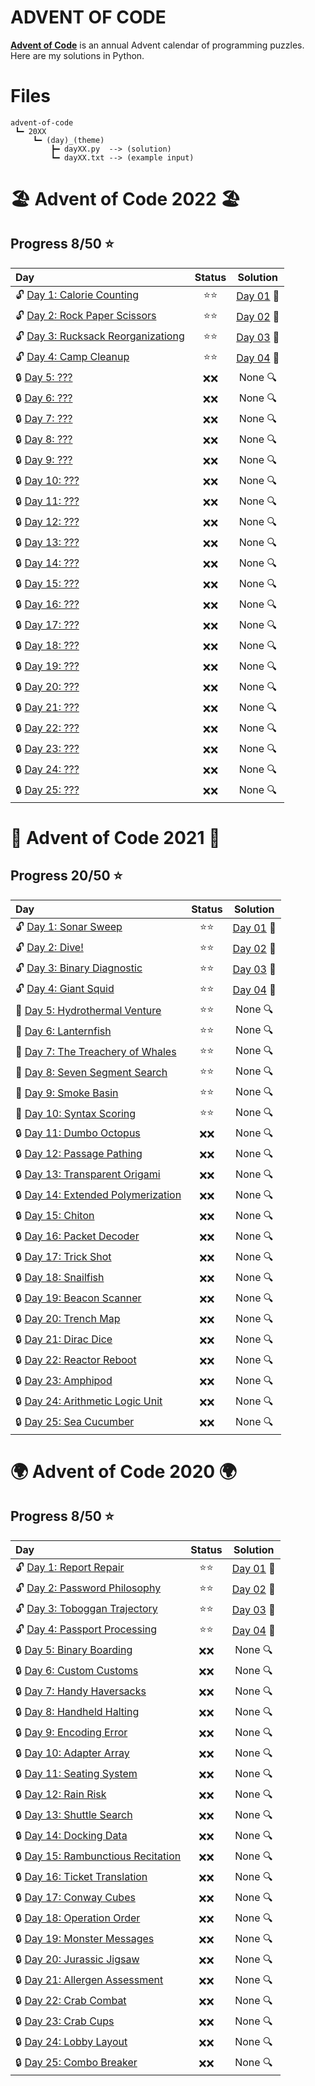 # **ADVENT OF CODE**
**[Advent of Code](https://adventofcode.com/)** is an annual Advent calendar of programming puzzles. Here are my solutions in Python.
# Files
```
advent-of-code
 ┗━ 20XX
     ┗━ (day)_(theme)
         ┣━ dayXX.py  --> (solution)
         ┗━ dayXX.txt --> (example input)
```
# :beach_umbrella: Advent of Code 2022 :beach_umbrella:
## Progress 8/50 :star:
| Day | Status | Solution |
| :--- | :---: | :---: |
| :unlock: [Day 1: Calorie Counting](https://adventofcode.com/2022/day/1) | :star::star: | [Day 01](2022/01_Calorie_Counting/day01.py) :key: |
| :unlock: [Day 2: Rock Paper Scissors](https://adventofcode.com/2022/day/2) | :star::star: | [Day 02](2022/02_Rock_Paper_Scissors/day02.py) :key: |
| :unlock: [Day 3: Rucksack Reorganizationg](https://adventofcode.com/2022/day/3) | :star::star: | [Day 03](2022/03_Rucksack_Reorganization/day03.py) :key: |
| :unlock: [Day 4: Camp Cleanup](https://adventofcode.com/2022/day/4) | :star::star: | [Day 04](2022/04_Camp_Cleanup/day04.py) :key: |
| :lock: [Day 5: ???](https://adventofcode.com/2022/day/5) | :x::x: | None :mag: |
| :lock: [Day 6: ???](https://adventofcode.com/2022/day/6) | :x::x: | None :mag: |
| :lock: [Day 7: ???](https://adventofcode.com/2022/day/7) | :x::x: | None :mag: |
| :lock: [Day 8: ???](https://adventofcode.com/2022/day/8) | :x::x: | None :mag: |
| :lock: [Day 9: ???](https://adventofcode.com/2022/day/9) | :x::x: | None :mag: |
| :lock: [Day 10: ???](https://adventofcode.com/2022/day/10) | :x::x: | None :mag: |
| :lock: [Day 11: ???](https://adventofcode.com/2022/day/11) | :x::x: | None :mag: |
| :lock: [Day 12: ???](https://adventofcode.com/2022/day/12) | :x::x: | None :mag: |
| :lock: [Day 13: ???](https://adventofcode.com/2022/day/13) | :x::x: | None :mag: |
| :lock: [Day 14: ???](https://adventofcode.com/2022/day/14) | :x::x: | None :mag: |
| :lock: [Day 15: ???](https://adventofcode.com/2022/day/15) | :x::x: | None :mag: |
| :lock: [Day 16: ???](https://adventofcode.com/2022/day/16) | :x::x: | None :mag: |
| :lock: [Day 17: ???](https://adventofcode.com/2022/day/17) | :x::x: | None :mag: |
| :lock: [Day 18: ???](https://adventofcode.com/2022/day/18) | :x::x: | None :mag: |
| :lock: [Day 19: ???](https://adventofcode.com/2022/day/19) | :x::x: | None :mag: |
| :lock: [Day 20: ???](https://adventofcode.com/2022/day/20) | :x::x: | None :mag: |
| :lock: [Day 21: ???](https://adventofcode.com/2022/day/21) | :x::x: | None :mag: |
| :lock: [Day 22: ???](https://adventofcode.com/2022/day/22) | :x::x: | None :mag: |
| :lock: [Day 23: ???](https://adventofcode.com/2022/day/23) | :x::x: | None :mag: |
| :lock: [Day 24: ???](https://adventofcode.com/2022/day/24) | :x::x: | None :mag: |
| :lock: [Day 25: ???](https://adventofcode.com/2022/day/25) | :x::x: | None :mag: |
# :ocean: Advent of Code 2021 :ocean:
## Progress 20/50 :star:
| Day | Status | Solution |
| :--- | :---: | :---: |
| :unlock: [Day 1: Sonar Sweep](https://adventofcode.com/2021/day/1) | :star::star: | [Day 01](2021/01_Sonar_Sweep/day01.py) :key: |
| :unlock: [Day 2: Dive!](https://adventofcode.com/2021/day/2) | :star::star: | [Day 02](2021/02_Dive!/day02.py) :key: |
| :unlock: [Day 3: Binary Diagnostic](https://adventofcode.com/2021/day/3) | :star::star: | [Day 03](2021/03_Binary_Diagnostic/day03.py) :key: |
| :unlock: [Day 4: Giant Squid](https://adventofcode.com/2021/day/4) | :star::star: | [Day 04](2021/04_Giant_Squid/day04.py) :key: |
| :closed_lock_with_key: [Day 5: Hydrothermal Venture](https://adventofcode.com/2021/day/5) | :star::star: | None :mag: |
| :closed_lock_with_key: [Day 6: Lanternfish](https://adventofcode.com/2021/day/6) | :star::star: | None :mag: |
| :closed_lock_with_key: [Day 7: The Treachery of Whales](https://adventofcode.com/2021/day/7) | :star::star: | None :mag: |
| :closed_lock_with_key: [Day 8: Seven Segment Search](https://adventofcode.com/2021/day/8) | :star::star: | None :mag: |
| :closed_lock_with_key: [Day 9: Smoke Basin](https://adventofcode.com/2021/day/9) | :star::star: | None :mag: |
| :closed_lock_with_key: [Day 10: Syntax Scoring](https://adventofcode.com/2021/day/10) | :star::star: | None :mag: |
| :lock: [Day 11: Dumbo Octopus](https://adventofcode.com/2021/day/11) | :x::x: | None :mag: |
| :lock: [Day 12: Passage Pathing](https://adventofcode.com/2021/day/12) | :x::x: | None :mag: |
| :lock: [Day 13: Transparent Origami](https://adventofcode.com/2021/day/13) | :x::x: | None :mag: |
| :lock: [Day 14: Extended Polymerization](https://adventofcode.com/2021/day/14) | :x::x: | None :mag: |
| :lock: [Day 15: Chiton](https://adventofcode.com/2021/day/15) | :x::x: | None :mag: |
| :lock: [Day 16: Packet Decoder](https://adventofcode.com/2021/day/16) | :x::x: | None :mag: |
| :lock: [Day 17: Trick Shot](https://adventofcode.com/2021/day/17) | :x::x: | None :mag: |
| :lock: [Day 18: Snailfish](https://adventofcode.com/2021/day/18) | :x::x: | None :mag: |
| :lock: [Day 19: Beacon Scanner](https://adventofcode.com/2021/day/19) | :x::x: | None :mag: |
| :lock: [Day 20: Trench Map](https://adventofcode.com/2021/day/20) | :x::x: | None :mag: |
| :lock: [Day 21: Dirac Dice](https://adventofcode.com/2021/day/21) | :x::x: | None :mag: |
| :lock: [Day 22: Reactor Reboot](https://adventofcode.com/2021/day/22) | :x::x: | None :mag: |
| :lock: [Day 23: Amphipod](https://adventofcode.com/2021/day/23) | :x::x: | None :mag: |
| :lock: [Day 24: Arithmetic Logic Unit](https://adventofcode.com/2021/day/24) | :x::x: | None :mag: |
| :lock: [Day 25: Sea Cucumber](https://adventofcode.com/2021/day/25) | :x::x: | None :mag: |
# :earth_africa: Advent of Code 2020 :earth_africa:
## Progress 8/50 :star:
| Day | Status | Solution |
| :--- | :---: | :---: |
| :unlock: [Day 1: Report Repair](https://adventofcode.com/2020/day/1) | :star::star: | [Day 01](2020/01_Report_Repair/day01.py) :key: |
| :unlock: [Day 2: Password Philosophy](https://adventofcode.com/2020/day/2) | :star::star: | [Day 02](2020/02_Password_Philosophy/day02.py) :key: |
| :unlock: [Day 3: Toboggan Trajectory](https://adventofcode.com/2020/day/3) | :star::star: | [Day 03](2020/03_Toboggan_Trajectory/day03.py) :key: |
| :unlock: [Day 4: Passport Processing](https://adventofcode.com/2020/day/4) | :star::star: | [Day 04](2020/04_Passport_Processing/day04.py) :key: |
| :lock: [Day 5: Binary Boarding](https://adventofcode.com/2020/day/5) | :x::x: | None :mag: |
| :lock: [Day 6: Custom Customs](https://adventofcode.com/2020/day/6) | :x::x: | None :mag: |
| :lock: [Day 7: Handy Haversacks](https://adventofcode.com/2020/day/7) | :x::x: | None :mag: |
| :lock: [Day 8: Handheld Halting](https://adventofcode.com/2020/day/8) | :x::x: | None :mag: |
| :lock: [Day 9: Encoding Error](https://adventofcode.com/2020/day/9) | :x::x: | None :mag: |
| :lock: [Day 10: Adapter Array](https://adventofcode.com/2020/day/10) | :x::x: | None :mag: |
| :lock: [Day 11: Seating System](https://adventofcode.com/2020/day/11) | :x::x: | None :mag: |
| :lock: [Day 12: Rain Risk](https://adventofcode.com/2020/day/12) | :x::x: | None :mag: |
| :lock: [Day 13: Shuttle Search](https://adventofcode.com/2020/day/13) | :x::x: | None :mag: |
| :lock: [Day 14: Docking Data](https://adventofcode.com/2020/day/14) | :x::x: | None :mag: |
| :lock: [Day 15: Rambunctious Recitation](https://adventofcode.com/2020/day/15) | :x::x: | None :mag: |
| :lock: [Day 16: Ticket Translation](https://adventofcode.com/2020/day/16) | :x::x: | None :mag: |
| :lock: [Day 17: Conway Cubes](https://adventofcode.com/2020/day/17) | :x::x: | None :mag: |
| :lock: [Day 18: Operation Order](https://adventofcode.com/2020/day/18) | :x::x: | None :mag: |
| :lock: [Day 19: Monster Messages](https://adventofcode.com/2020/day/19) | :x::x: | None :mag: |
| :lock: [Day 20: Jurassic Jigsaw](https://adventofcode.com/2020/day/20) | :x::x: | None :mag: |
| :lock: [Day 21: Allergen Assessment](https://adventofcode.com/2020/day/21) | :x::x: | None :mag: |
| :lock: [Day 22: Crab Combat](https://adventofcode.com/2020/day/22) | :x::x: | None :mag: |
| :lock: [Day 23: Crab Cups](https://adventofcode.com/2020/day/23) | :x::x: | None :mag: |
| :lock: [Day 24: Lobby Layout](https://adventofcode.com/2020/day/24) | :x::x: | None :mag: |
| :lock: [Day 25: Combo Breaker](https://adventofcode.com/2020/day/25) | :x::x: | None :mag: |